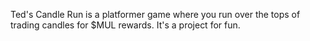 Ted's Candle Run is a platformer game where you run over the tops of trading candles for $MUL rewards. It's a project for fun.
